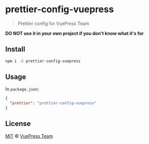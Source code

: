# prettier-config-vuepress

> Prettier config for VuePress Team

**DO NOT use it in your own project if you don't know what it's for**

## Install

```sh
npm i -D prettier-config-vuepress
```

## Usage

In `package.json`:

```json
{
  "prettier": "prettier-config-vuepress"
}
```

## License

[MIT](https://github.com/vuepress/configs/blob/master/LICENSE) &copy; [VuePress Team](https://github.com/vuepress)
